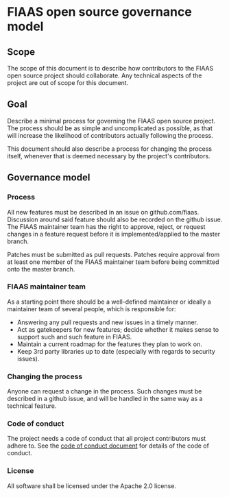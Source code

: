 # FIAAS open source governance model

## Scope
The scope of this document is to describe how contributors to the FIAAS open source project should collaborate. Any
technical aspects of the project are out of scope for this document.

## Goal
Describe a minimal process for governing the FIAAS open source project. The process should be as simple and
uncomplicated as possible, as that will increase the likelihood of contributors actually following the process.

This document should also describe a process for changing the process itself, whenever that is deemed necessary by the
project's contributors.

## Governance model
### Process
All new features must be described in an issue on github.com/fiaas. Discussion around said feature should also be
recorded on the github issue. The FIAAS maintainer team has the right to approve, reject, or request changes in a
feature request before it is implemented/applied to the master branch.

Patches must be submitted as pull requests. Patches require approval from at least one member of the FIAAS maintainer
team before being committed onto the master branch.

### FIAAS maintainer team
As a starting point there should be a well-defined maintainer or ideally a maintainer team of several people, which is
responsible for:

* Answering any pull requests and new issues in a timely manner.
* Act as gatekeepers for new features; decide whether it makes sense to support such and such feature in FIAAS.
* Maintain a current roadmap for the features they plan to work on.
* Keep 3rd party libraries up to date (especially with regards to security issues).

### Changing the process
Anyone can request a change in the process. Such changes must be described in a github issue, and will be handled in
the same way as a technical feature.

### Code of conduct
The project needs a code of conduct that all project contributors must adhere to. See the [code of conduct
document](code_of_conduct.md) for details of the code of conduct.

### License
All software shall be licensed under the Apache 2.0 license.
